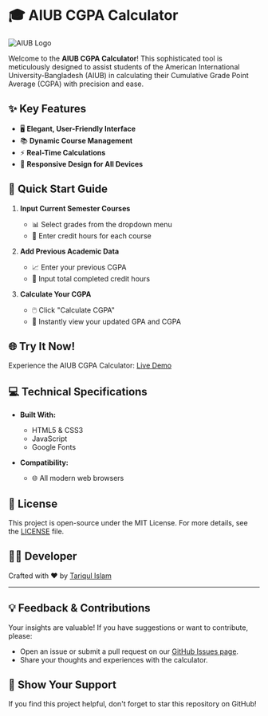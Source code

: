 # 🎓 AIUB CGPA Calculator

![AIUB Logo](https://www.aiub.edu/Files/Templates/NewAIUB/assets/images/aiub-logo.svg)

Welcome to the **AIUB CGPA Calculator**! This sophisticated tool is meticulously designed to assist students of the American International University-Bangladesh (AIUB) in calculating their Cumulative Grade Point Average (CGPA) with precision and ease.

## ✨ Key Features

- 🖥️ **Elegant, User-Friendly Interface**
- 📚 **Dynamic Course Management**
- ⚡ **Real-Time Calculations**
- 📱 **Responsive Design for All Devices**

## 🚀 Quick Start Guide

1. **Input Current Semester Courses**
   - 📊 Select grades from the dropdown menu
   - 🔢 Enter credit hours for each course

2. **Add Previous Academic Data**
   - 📈 Enter your previous CGPA
   - 🧮 Input total completed credit hours

3. **Calculate Your CGPA**
   - 🖱️ Click "Calculate CGPA"
   - 🎉 Instantly view your updated GPA and CGPA

## 🌐 Try It Now!

Experience the AIUB CGPA Calculator: [Live Demo](https://tariqul-islam-rahat.github.io/aiub-cgpa-calculator/)

## 💻 Technical Specifications

- **Built With:**
  - HTML5 & CSS3
  - JavaScript
  - Google Fonts

- **Compatibility:**
  - 🌐 All modern web browsers

## 📜 License

This project is open-source under the MIT License. For more details, see the [LICENSE](LICENSE) file.

## 👨‍💻 Developer

Crafted with ❤️ by [Tariqul Islam](https://www.facebook.com/tariqulislaamrahat)

---

## 💡 Feedback & Contributions

Your insights are valuable! If you have suggestions or want to contribute, please:

- Open an issue or submit a pull request on our [GitHub Issues page](https://github.com/tariqul-islam-rahat/aiub-cgpa-calculator/issues).
- Share your thoughts and experiences with the calculator.

## 🌟 Show Your Support

If you find this project helpful, don't forget to star this repository on GitHub!
